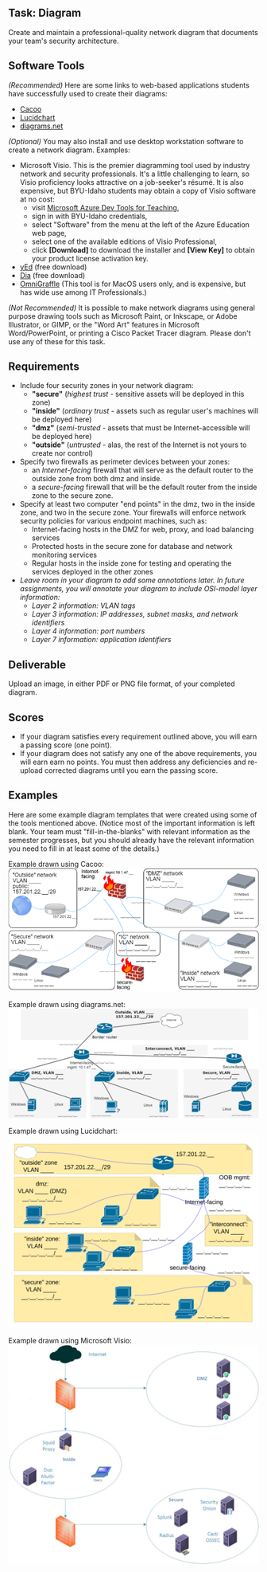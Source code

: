## Task: Diagram
Create and maintain a professional-quality network diagram that documents your team's security architecture.

## Software Tools
*(Recommended)* Here are some links to web-based applications students have successfully used to create their diagrams:
- <a href="https://cacoo.com/" target="_blank" ref="noopener">Cacoo</a>
- <a href="https://www.lucidchart.com/pages" target="_blank" ref="noopener">Lucidchart</a>
- <a href="https://app.diagrams.net/" target="_blank" ref="noopener">diagrams.net</a>

*(Optional)* You may also install and use desktop workstation software to create a network diagram. Examples:
- Microsoft Visio. This is the premier diagramming tool used by industry network and security professionals.
It's a little challenging to learn, so Visio proficiency looks attractive on a job-seeker's résumé.
It is also expensive, but BYU-Idaho students may obtain a copy of Visio software at no cost:
  - visit <a href="https://azureforeducation.microsoft.com/devtools" target="_blank" ref="noopener">Microsoft Azure Dev Tools for Teaching</a>,
  - sign in with BYU-Idaho credentials,
  - select "Software" from the menu at the left of the Azure Education web page,
  - select one of the available editions of Visio Professional,
  - click **[Download]** to download the installer and **[View Key]** to obtain your product license activation key.
- <a href="https://www.yworks.com/products/yed" target="_blank" ref="noopener">yEd</a> (free download)
- <a href="https://wiki.gnome.org/Apps/Dia" target="_blank" ref="noopener">Dia</a> (free download)
- <a href="https://www.omnigroup.com/omnigraffle" target="_blank" ref="noopener">OmniGraffle</a> (This tool is for MacOS users only, and is expensive, but has wide use among IT Professionals.)

*(Not Recommended)* It is possible to make network diagrams using general purpose drawing tools such as
Microsoft Paint, or Inkscape, or Adobe Illustrator, or GIMP, or the "Word Art" features in Microsoft Word/PowerPoint, or printing a Cisco Packet Tracer diagram.
Please don't use any of these for this task.

## Requirements
- Include four security zones in your network diagram:
  - **"secure"** (*highest trust* - sensitive assets will be deployed in this zone)
  - **"inside"** (*ordinary trust* - assets such as regular user's machines will be deployed here)
  - **"dmz"** (*semi-trusted* - assets that must be Internet-accessible will be deployed here)
  - **"outside"** (*untrusted* - alas, the rest of the Internet is not yours to create nor control)
- Specify two firewalls as perimeter devices between your zones:
  - an *Internet-facing* firewall that will serve as the default router to the outside zone from both dmz and inside.
  - a *secure-facing* firewall that will be the default router from the inside zone to the secure zone.
- Specify at least two computer "end points" in the dmz, two in the inside zone, and two in the secure zone.
Your firewalls will enforce network security policies for various endpoint machines, such as:
  - Internet-facing hosts in the DMZ for web, proxy, and load balancing services
  - Protected hosts in the secure zone for database and network monitoring services
  - Regular hosts in the inside zone for testing and operating the services deployed in the other zones
- *Leave room in your diagram to add some annotations later. In future assignments, you will annotate your diagram to include OSI-model layer information:*
  - *Layer 2 information: VLAN tags*
  - *Layer 3 information: IP addresses, subnet masks, and network identifiers*
  - *Layer 4 information: port numbers*
  - *Layer 7 information: application identifiers*

## Deliverable
Upload an image, in either PDF or PNG file format, of your completed diagram.

## Scores
- If your diagram satisfies every requirement outlined above, you will earn a passing score (one point).
- If your diagram does not satisfy any one of the above requirements, you will earn earn no points.
You must then address any deficiencies and re-upload corrected diagrams until you earn the passing score.

## Examples
Here are some example diagram templates that were created using some of the tools mentioned above.
(Notice most of the important information is left blank. Your team must "fill-in-the-blanks"
with relevant information as the semester progresses, but you should already have the relevant
information you need to fill in at least some of the details.)

Example drawn using Cacoo:
![Cacoo example](CIT470-cacoo-template.png)

Example drawn using diagrams.net:
![diagrams.net example](CIT470-drawio-template.png)

Example drawn using Lucidchart:
![Lucidchart example](CIT470-lucid-template.png)

Example drawn using Microsoft Visio:
![Visio example](CIT470-visio-x.png)
